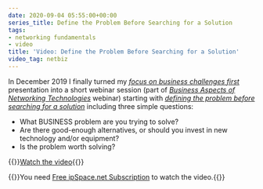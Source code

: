 ```yaml
---
date: 2020-09-04 05:55:00+00:00
series_title: Define the Problem Before Searching for a Solution
tags:
- networking fundamentals
- video
title: 'Video: Define the Problem Before Searching for a Solution'
video_tag: netbiz
---
```

In December 2019 I finally turned my _[focus on business challenges first](/2013/12/focus-on-your-business-not-fancy.html)_ presentation into a short webinar session (part of _[Business Aspects of Networking Technologies](https://www.ipspace.net/Business_Aspects_of_Networking_Technologies)_ webinar) starting with _[defining the problem before searching for a solution](https://my.ipspace.net/bin/get/NetBiz/BF1%20-%20Define%20the%20Problem%20Before%20Searching%20for%20a%20Solution.mp4?doccode=NetBiz)_ including three simple questions:

* What BUSINESS problem are you trying to solve?
* Are there good-enough alternatives, or should you invest in new technology and/or equipment?
* Is the problem worth solving?

{{<jump>}}[Watch the video](https://my.ipspace.net/bin/get/NetBiz/BF1%20-%20Define%20the%20Problem%20Before%20Searching%20for%20a%20Solution.mp4?doccode=NetBiz){{</jump>}}

{{<note free>}}You need [Free ipSpace.net Subscription](https://www.ipspace.net/Subscription/Free) to watch the video.{{</note>}}
